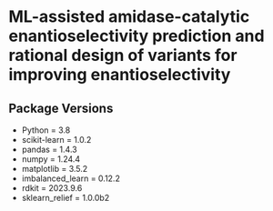 # ML-assisted amidase-catalytic enantioselectivity prediction and rational design of variants for improving enantioselectivity
## Package Versions
- Python = 3.8
- scikit-learn = 1.0.2
- pandas = 1.4.3
- numpy = 1.24.4
- matplotlib = 3.5.2
- imbalanced_learn = 0.12.2
- rdkit = 2023.9.6
- sklearn_relief = 1.0.0b2
